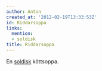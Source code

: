 ```yaml
---
author: Anton
created_at: '2012-02-19T13:33:53Z'
id: Riddarsoppa
links:
  mention:
  - soldisk
title: Riddarsoppa
---
```


En [soldisk] köttsoppa.

  [soldisk]: soldisk
